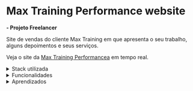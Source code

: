 # Max Training Performance website

**- Projeto Freelancer**

Site de vendas do cliente Max Training em que apresenta o seu trabalho, alguns depoimentos e seus serviços.

Veja o site da [Max Training Performancea](https://www.treinadorevertinho.com.br/maxtrainingperformance) em tempo real.

<details><summary>Stack utilizada</summary>
<ul>
  <li>Framework: React</li>
  <li>Linguagem: Javascript, Typescript</li>
  <li>Estilização: Css3</li>
</ul>
</details>

<details><summary>Funcionalidades</summary>
<ul>
    <li>Botões que redirecionam para página de vendas do cliente;</li>
    <li>Visualização de depoimentos de alunos e amigos do cliente;</li>
</ul>
</details>

<details><summary>Aprendizados</summary>
 <ul>
  <li>Desenvolver um produto nas diretrizes que o cliente quer e no prazo determinado.</li>
  <li>Figma mockup</li>
  <li>Aprofundar conhecimento em responsividade</li>
  <li>Adequação de tamanho de imagens em divs</li>
</ul>
</details>
